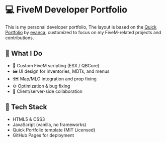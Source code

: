 # 💻 FiveM Developer Portfolio

This is my personal developer portfolio, The layout is based on the [Quick Portfolio](https://github.com/evanca/quick-portfolio) by [evanca](https://github.com/evanca), customized to focus on my FiveM-related projects and contributions.

## 🧰 What I Do

- 🔧 Custom FiveM scripting (ESX / QBCore)
- 🖼️ UI design for inventories, MDTs, and menus
- 🗺️ Map/MLO integration and prop fixing
- ⚙️ Optimization & bug fixing
- 🤝 Client/server-side collaboration

## 📂 Tech Stack

- HTML5 & CSS3
- JavaScript (vanilla, no frameworks)
- Quick Portfolio template (MIT Licensed)
- GitHub Pages for deployment
